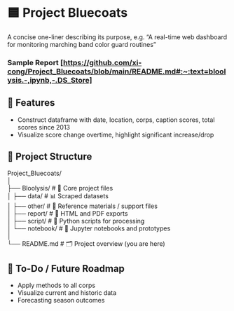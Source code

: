 # 🟦 Project Bluecoats
A concise one-liner describing its purpose, e.g. “A real-time web dashboard for monitoring marching band color guard routines”

### Sample Report [https://github.com/xi-cong/Project_Bluecoats/blob/main/README.md#:~:text=bloolysis.-,ipynb,-.DS_Store]


## 🚀 Features
- Construct dataframe with date, location, corps, caption scores, total scores since 2013
- Visualize score change overtime, highlight significant increase/drop

## 📂 Project Structure

Project_Bluecoats/  
│  
├── Bloolysis/ # 🧠 Core project files  
│ ├── data/ # 📊 Scraped datasets  
│ ├── other/ # 📎 Reference materials / support files  
│ ├── report/ # 📄 HTML and PDF exports  
│ ├── script/ # 🐍 Python scripts for processing  
│ └── notebook/ # 📓 Jupyter notebooks and prototypes  
│  
└── README.md # 🗂 Project overview (you are here)  


## 📌 To-Do / Future Roadmap
- Apply methods to all corps
- Visualize current and historic data
- Forecasting season outcomes
